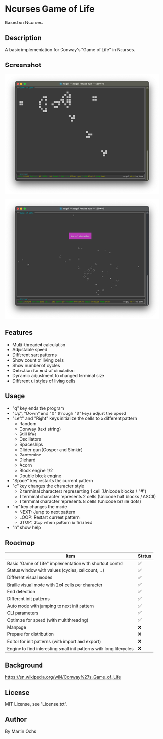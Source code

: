 
# Ncurses Game of Life

Based on Ncurses.

## Description

A basic implementation for Conway's "Game of Life" in Ncurses.

## Screenshot

![Screenshot](./doc/Screenshot1.png)

![Screenshot](./doc/Screenshot2.png)

## Features

- Multi-threaded calculation
- Adjustable speed
- Different sart patterns
- Show count of living cells
- Show number of cycles
- Detection for end of simulation
- Dynamic adjustment to changed terminal size
- Different ui styles of living cells

## Usage

- "q" key ends the program
- "Up", "Down" and "0" through "9" keys adjust the speed
- "Left" and "Right" keys initialize the cells to a different pattern
  - Random
  - Conway (text string)
  - Still lifes
  - Oscillators
  - Spaceships
  - Glider gun (Gosper and Simkin)
  - Pentomino
  - Diehard
  - Acorn
  - Block engine 1/2
  - Double block engine
- "Space" key restarts the current pattern
- "c" key changes the character style
  - 2 terminal characters representing 1 cell (Unicode blocks / "#")
  - 1 terminal character represents 2 cells (Unicode half blocks / ASCII)
  - 1 terminal character represents 8 cells (Unicode braille dots)
- "m" key changes the mode
  - NEXT: Jump to next pattern
  - LOOP: Restart current pattern
  - STOP: Stop when pattern is finished
- "h" show help

## Roadmap

| Item                                                                | Status |
|---------------------------------------------------------------------|--------|
| Basic "Game of Life" implementation with shortcut control           | ✅      |
| Status window with values (cycles, cellcount, ...)                  | ✅      |
| Different visual modes                                              | ✅      |
| Braille visual mode with 2x4 cells per character                    | ✅      |
| End detection                                                       | ✅      |
| Different init patterns                                             | ✅      |
| Auto mode with jumping to next init pattern                         | ✅      |
| CLI parameters                                                      | ✅      |
| Optimize for speed (with multithreading)                            | ✅      |
| Manpage                                                             | ❌      |
| Prepare for distribution                                            | ❌      |
| Editor for init patterns (with import and export)                   | ❌      |
| Engine to find interesting small init patterns with long lifecycles | ❌      |

## Background

<https://en.wikipedia.org/wiki/Conway%27s_Game_of_Life>

## License

MIT License, see "License.txt".

## Author

By Martin Ochs
